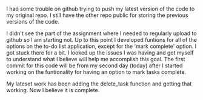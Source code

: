 I had some trouble on github trying to push my latest version of the code to my original repo. 
I still have the other repo public for storing the previous versions of the code.


I didn't see the part of the assignment where I needed to regularly upload to github so I am starting not. 
Up to this point I developed funtions for all of the options on the to-do list application, except for the 'mark complete' option. 
I got stuck there for a bit. I looked up the issues I was having and got myself to understand what I believe will help me accomplish this goal. 
The first commit for this code will be from my second day (today) after I started working on the funtionality for having an option to mark tasks complete.

My lateset work has been adding the delete_task function and getting that working. Now I believe it is complete.
